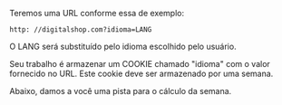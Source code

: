 Teremos uma URL conforme essa de exemplo:

`http: //digitalshop.com?idioma=LANG`

O LANG será substituído pelo idioma escolhido pelo usuário.

Seu trabalho é armazenar um COOKIE chamado "idioma" com o valor fornecido no URL. Este cookie deve ser armazenado por uma semana.

Abaixo, damos a você uma pista para o cálculo da semana.